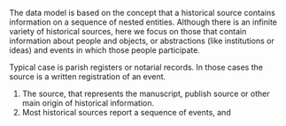 The data model is based on the concept that a historical source contains information on a sequence of nested entities. Although there is an infinite variety of historical sources, here we focus on those that contain information about people and objects, or abstractions (like institutions or ideas) and events in which those people participate. 

Typical case is parish registers or notarial records. In those cases the source is a written registration of an event.



1. The source, that represents the manuscript, publish source or other main origin of historical information. 
2. Most historical sources report a sequence of events, and